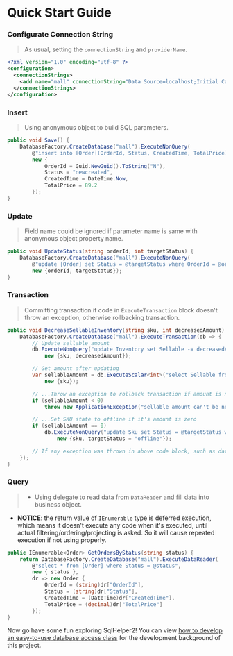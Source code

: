 # Quick Start Guide

### Configurate Connection String
> As usual, setting the `connectionString` and `providerName`.

```xml
<?xml version="1.0" encoding="utf-8" ?>
<configuration>
  <connectionStrings>
    <add name="mall" connectionString="Data Source=localhost;Initial Catalog=mall;User ID=sa;Password=***" providerName="System.Data.SqlClient"/>
  </connectionStrings>
</configuration>
```

### Insert
> Using anonymous object to build SQL parameters.

```c#
public void Save() {
	DatabaseFactory.CreateDatabase("mall").ExecuteNonQuery(
		@"insert into [Order](OrderId, Status, CreatedTime, TotalPrice) values(@OrderId, @Status, @CreatedTime, @TotalPrice)",
		new {
			OrderId = Guid.NewGuid().ToString("N"),
			Status = "newcreated",
			CreatedTime = DateTime.Now,
			TotalPrice = 89.2
		});
}
```

### Update
> Field name could be ignored if parameter name is same with anonymous object property name.

```c#
public void UpdateStatus(string orderId, int targetStatus) {
	DatabaseFactory.CreateDatabase("mall").ExecuteNonQuery(
		@"update [Order] set Status = @targetStatus where OrderId = @orderId",
		new {orderId, targetStatus});
}
```

### Transaction
> Committing transaction if code in `ExecuteTransaction` block  doesn't throw an exception, otherwise rollbacking transaction.

```c#
public void DecreaseSellableInventory(string sku, int decreasedAmount) {
    DatabaseFactory.CreateDatabase("mall").ExecuteTransaction(db => {
        // Update sellable amount
        db.ExecuteNonQuery("update Inventory set Sellable -= decreasedAmount where SkuId = @sku",
            new {sku, decreasedAmount});

        // Get amount after updating
        var sellableAmount = db.ExecuteScalar<int>("select Sellable from Inventory where SkuId = @sku",
            new {sku});

        // ...Throw an exception to rollback transaction if amount is negative
        if (sellableAmount < 0)
            throw new ApplicationException("sellable amount can't be negative.");

        // ...Set SKU state to offline if it's amount is zero
        if (sellableAmount == 0)
            db.ExecuteNonQuery("update Sku set Status = @targetStatus where SkuId = @sku",
                new {sku, targetStatus = "offline"});

        // If any exception was thrown in above code block, such as database is disconnected, sql statement is wrong, database constraints are violated, rollback the whole transaction, otherwise commit it.
    });
}
```

### Query
> * Using delegate to read data from `DataReader` and fill data into business object.
* **NOTICE**: the return value of `IEnumerable` type is deferred execution, which means it doesn't execute any code when it's executed, until actual filtering/ordering/projecting is asked. So it will cause repeated execution if not using properly.

```c#
public IEnumerable<Order> GetOrdersByStatus(string status) {
    return DatabaseFactory.CreateDatabase("mall").ExecuteDataReader(
        @"select * from [Order] where Status = @status",
        new { status },
        dr => new Order {
            OrderId = (string)dr["OrderId"],
            Status = (string)dr["Status"],
            CreatedTime = (DateTime)dr["CreatedTime"],
            TotalPrice = (decimal)dr["TotalPrice"]
        });
}
```

Now go have some fun exploring SqlHelper2! You can view [how to develop an easy-to-use database access class](https://github.com/liunaijia/sqlhelper2/wiki) for the development background of this project.